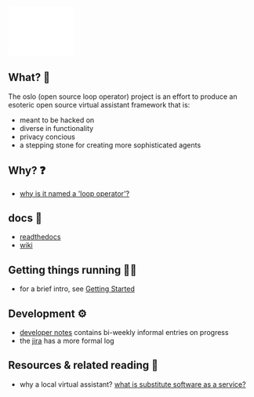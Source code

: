 <img src="https://github.com/atomdog/oslo/blob/main/other_resources/oslologo.png" height="100">

## What? 🔎
The oslo (open source loop operator) project is an effort to produce an esoteric open source virtual assistant framework that is:

- meant to be hacked on
- diverse in functionality
- privacy concious
- a stepping stone for creating more sophisticated agents

## Why? ❓
- [why is it named a 'loop operator'?](https://github.com/atomdog/oslo/wiki/Some-Background)
## docs 📖
- [readthedocs](oslo.readthedocs.io)
- [wiki](https://github.com/atomdog/oslo/wiki)

## Getting things running 👩‍💻
- for a brief intro, see [Getting Started](https://github.com/atomdog/oslo/wiki/Getting-Started)


## Development ⚙️
- [developer notes](devnotes.md) contains bi-weekly informal entries on progress
- the [jira](https://buspark.atlassian.net/jira/software/projects/OSLO/boards/25/roadmap) has a more formal log

## Resources & related reading 💭
- why a local virtual assistant? [what is substitute software as a service?](https://www.gnu.org/philosophy/who-does-that-server-really-serve.html)
